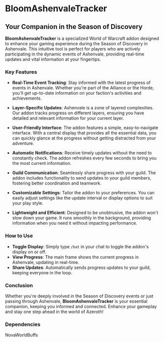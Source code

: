 # BloomAshenvaleTracker

## Your Companion in the Season of Discovery

**BloomAshenvaleTracker** is a specialized World of Warcraft addon designed to enhance your gaming experience during the Season of Discovery in Ashenvale. This intuitive tool is perfect for players who are actively participating in the dynamic events of Ashenvale, providing real-time updates and vital information at your fingertips.

### Key Features

- **Real-Time Event Tracking**: Stay informed with the latest progress of events in Ashenvale. Whether you're part of the Alliance or the Horde, you'll get up-to-date information on your faction's activities and achievements.

- **Layer-Specific Updates**: Ashenvale is a zone of layered complexities. Our addon tracks progress on different layers, ensuring you have detailed and relevant information for your current layer.

- **User-Friendly Interface**: The addon features a simple, easy-to-navigate interface. With a central display that provides all the essential data, you can quickly glance at the progress without getting distracted from your adventure.

- **Automatic Notifications**: Receive timely updates without the need to constantly check. The addon refreshes every few seconds to bring you the most current information.

- **Guild Communication**: Seamlessly share progress with your guild. The addon includes functionality to send updates to your guild members, fostering better coordination and teamwork.

- **Customizable Settings**: Tailor the addon to your preferences. You can easily adjust settings like the update interval or display options to suit your play style.

- **Lightweight and Efficient**: Designed to be unobtrusive, the addon won't slow down your game. It runs smoothly in the background, providing information when you need it without impacting performance.

### How to Use

- **Toggle Display**: Simply type `/bat` in your chat to toggle the addon's display on or off.
- **View Progress**: The main frame shows the current progress in Ashenvale, updating in real-time.
- **Share Updates**: Automatically sends progress updates to your guild, keeping everyone in the loop.

### Conclusion

Whether you're deeply involved in the Season of Discovery events or just passing through Ashenvale, **BloomAshenvaleTracker** is your essential companion, keeping you informed and connected. Enhance your gameplay and stay one step ahead in the world of Azeroth!


### Dependencies

NovaWorldBuffs